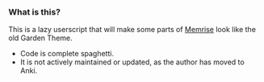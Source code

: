 ### What is this?

This is a lazy userscript that will make some parts of [Memrise](https://www.memrise.com/) look like the old Garden Theme. 
- Code is complete spaghetti.
- It is not actively maintained or updated, as the author has moved to Anki.
